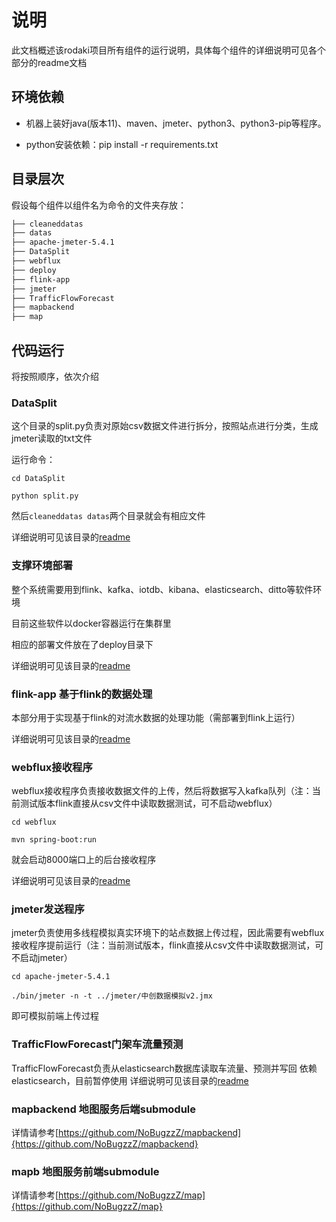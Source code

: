 # 说明
此文档概述该rodaki项目所有组件的运行说明，具体每个组件的详细说明可见各个部分的readme文档

## 环境依赖
+ 机器上装好java(版本11)、maven、jmeter、python3、python3-pip等程序。

+ python安装依赖：pip install -r requirements.txt

## 目录层次
假设每个组件以组件名为命令的文件夹存放：
``` bash
├── cleaneddatas
├── datas
├── apache-jmeter-5.4.1
├── DataSplit
├── webflux
├── deploy
├── flink-app
├── jmeter
├── TrafficFlowForecast
├── mapbackend
├── map
```

## 代码运行
将按照顺序，依次介绍
### DataSplit
这个目录的split.py负责对原始csv数据文件进行拆分，按照站点进行分类，生成jmeter读取的txt文件

运行命令：

`cd DataSplit` 

`python split.py`

然后`cleaneddatas datas`两个目录就会有相应文件

详细说明可见该目录的[readme](/DataSplit/readme.md)
### 支撑环境部署
整个系统需要用到flink、kafka、iotdb、kibana、elasticsearch、ditto等软件环境

目前这些软件以docker容器运行在集群里

相应的部署文件放在了deploy目录下

详细说明可见该目录的[readme](/deploy/readme.md)

### flink-app 基于flink的数据处理
本部分用于实现基于flink的对流水数据的处理功能（需部署到flink上运行）

详细说明可见该目录的[readme](/flink-app/readme.md)
### webflux接收程序
webflux接收程序负责接收数据文件的上传，然后将数据写入kafka队列（注：当前测试版本flink直接从csv文件中读取数据测试，可不启动webflux）

`cd webflux`

`mvn spring-boot:run`

就会启动8000端口上的后台接收程序

详细说明可见该目录的[readme](/webflux/readme.md)
### jmeter发送程序
jmeter负责使用多线程模拟真实环境下的站点数据上传过程，因此需要有webflux接收程序提前运行（注：当前测试版本，flink直接从csv文件中读取数据测试，可不启动jmeter）

`cd apache-jmeter-5.4.1`

`./bin/jmeter -n -t ../jmeter/中创数据模拟v2.jmx`

即可模拟前端上传过程

### TrafficFlowForecast门架车流量预测
TrafficFlowForecast负责从elasticsearch数据库读取车流量、预测并写回
依赖elasticsearch，目前暂停使用
详细说明可见该目录的[readme](/TrafficFlowForecast/readme.md)

### mapbackend 地图服务后端submodule
详情请参考[https://github.com/NoBugzzZ/mapbackend]{https://github.com/NoBugzzZ/mapbackend}

### mapb 地图服务前端submodule
详情请参考[https://github.com/NoBugzzZ/map]{https://github.com/NoBugzzZ/map}
